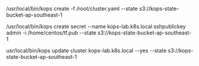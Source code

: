
/usr/local/bin/kops create  -f /root/cluster.yaml --state s3://kops-state-bucket-ap-southeast-1

/usr/local/bin/kops create secret --name kops-lab.k8s.local sshpublickey admin -i /home/centos/tf.pub --state s3://kops-state-bucket-ap-southeast-1

usr/local/bin/kops update cluster kops-lab.k8s.local --yes --state s3://kops-state-bucket-ap-southeast-1
